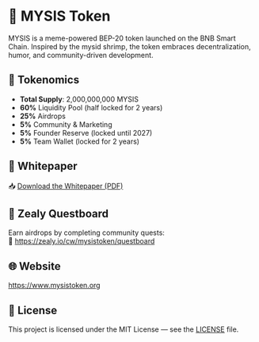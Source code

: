 
# 🦐 MYSIS Token

MYSIS is a meme-powered BEP-20 token launched on the BNB Smart Chain. Inspired by the mysid shrimp, the token embraces decentralization, humor, and community-driven development.

## 🔹 Tokenomics

- **Total Supply**: 2,000,000,000 MYSIS
- **60%** Liquidity Pool (half locked for 2 years)
- **25%** Airdrops
- **5%** Community & Marketing
- **5%** Founder Reserve (locked until 2027)
- **5%** Team Wallet (locked for 2 years)

## 📄 Whitepaper  
📥 [Download the Whitepaper (PDF)](https://github.com/deliasmysis/MYSIS-Token-Whitepaper/raw/main/MYSIS-Token-Whitepaper.pdf)

## 🧭 Zealy Questboard  
Earn airdrops by completing community quests:  
🔗 https://zealy.io/cw/mysistoken/questboard

## 🌐 Website  
https://www.mysistoken.org

## 📜 License  
This project is licensed under the MIT License — see the [LICENSE](LICENSE) file. 

